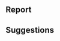 <!-- 

    The template below contains optional suggestions. If you cannot
    provide some information, simply omit it.

    Please state clearly whether you are reporting a problem with the
    site (something does not show up in the search drop-down menu or a
    page is missing, for instance), documentation text or examples
    that are missing or should be improved or something else. Describe
    clearly the problem and the page where you found it. 
	
	If applicable, state what could be done to solve the problem, such
    as "Rephrase the description" or "Use an example program that
    actually runs".
	
	And delete this comment when you're done. Thanks!
	
-->


## Report


## Suggestions



